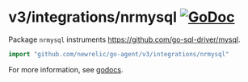 # v3/integrations/nrmysql [![GoDoc](https://godoc.org/github.com/newrelic/go-agent/v3/integrations/nrmysql?status.svg)](https://godoc.org/github.com/newrelic/go-agent/v3/integrations/nrmysql)

Package `nrmysql` instruments https://github.com/go-sql-driver/mysql.

```go
import "github.com/newrelic/go-agent/v3/integrations/nrmysql"
```

For more information, see
[godocs](https://godoc.org/github.com/newrelic/go-agent/v3/integrations/nrmysql).
